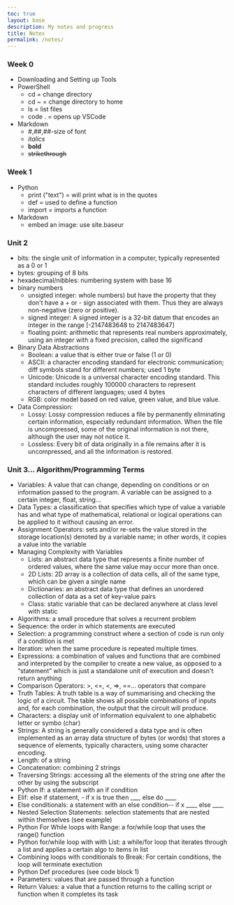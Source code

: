 ```yaml
---
toc: true
layout: base
description: My notes and progress
title: Notes
permalink: /notes/
---
```


### Week 0
- Downloading and Setting up Tools
- PowerShell
    - cd = change directory
    - cd ~ = change directory to home
    - ls = list files
    - code . = opens up VSCode
- Markdown
    - #,##,##-size of font
    - *italics*
    - **bold**
    - ~~strikethrough~~

### Week 1
- Python
    - print ("text") = will print what is in the quotes
    - def = used to define a function
    - import = imports a function
- Markdown
    - embed an image: use site.baseur 


### Unit 2 
- bits: the single unit of information in a computer, typically represented as a 0 or 1
- bytes: grouping of 8 bits
- hexadecimal/nibbles: numbering system with base 16
- binary numbers
    - unsigted integer: whole numbers) but have the property that they don't have a + or - sign associated with them. Thus they are always non-negative (zero or positive).
    - signed integer: A signed integer is a 32-bit datum that encodes an integer in the range [-2147483648 to 2147483647]
    - floating point: arithmetic that represents real numbers approximately, using an integer with a fixed precision, called the significand
- Binary Data Abstractions
    - Boolean: a value that is either true or false (1 or 0)
    - ASCII: a character encoding standard for electronic communication; diff symbols stand for different numbers; used 1 byte
    - Unicode: Unicode is a universal character encoding standard. This standard includes roughly 100000 characters to represent characters of different languages; used 4 bytes
    - RGB: color model based on red value, green value, and blue value.
- Data Compression: 
    - Lossy: Lossy compression reduces a file by permanently eliminating certain information, especially redundant information. When the file is uncompressed, some of the original information is not there, although the user may not notice it.
    - Lossless: Every bit of data originally in a file remains after it is uncompressed, and all the information is restored.


### Unit 3… Algorithm/Programming Terms
- Variables: A value that can change, depending on conditions or on information passed to the program. A variable can be assigned to a certain integer, float, string...
- Data Types: a classification that specifies which type of value a variable has and what type of mathematical, relational or logical operations can be applied to it without causing an error.
- Assignment Operators: sets and/or re-sets the value stored in the storage location(s) denoted by a variable name; in other words, it copies a value into the variable
- Managing Complexity with Variables
    - Lists: an abstract data type that represents a finite number of ordered values, where the same value may occur more than once.
    - 2D Lists: 2D array is a collection of data cells, all of the same type, which can be given a single name
    - Dictionaries: an abstract data type that defines an unordered collection of data as a set of key-value pairs 
    - Class: static variable that can be declared anywhere at class level with static
- Algorithms: a small procedure that solves a recurrent problem
- Sequence: the order in which statements are executed
- Selection: a programming construct where a section of code is run only if a condition is met
- Iteration: when the same procedure is repeated multiple times.
- Expressions: a combination of values and functions that are combined and interpreted by the compiler to create a new value, as opposed to a “statement” which is just a standalone unit of execution and doesn't return anything
- Comparison Operators: >, <=, <, =>, ==... operators that compare
- Truth Tables: A truth table is a way of summarising and checking the logic of a circuit. The table shows all possible combinations of inputs and, for each combination, the output that the circuit will produce.
- Characters: a display unit of information equivalent to one alphabetic letter or symbo (char)
- Strings: A string is generally considered a data type and is often implemented as an array data structure of bytes (or words) that stores a sequence of elements, typically characters, using some character encoding.
- Length: of a string
- Concatenation: combining 2 strings
- Traversing Strings: accessing all the elements of the string one after the other by using the subscript
- Python If: a statement with an if condition
- Elif: else if statement, - if x is true then ___, else do ____
- Else conditionals: a statement with an else condition-- if x ____ else ____
- Nested Selection Statements: selection statements that are nested within themselves (see example)
- Python For While loops with Range: a for/while loop that uses the range() function
- Python for/while loop with with List: a while/for loop that iterates through a list and applies a certain algo to items in list
- Combining loops with conditionals to Break: For certain conditions, the loop will terminate exectution
- Python Def procedures (see code block 1)
- Parameters: values that are passed through a function
- Return Values: a value that a function returns to the calling script or function when it completes its task